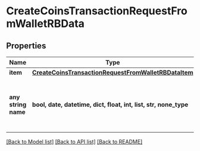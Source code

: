 # CreateCoinsTransactionRequestFromWalletRBData


## Properties
Name | Type | Description | Notes
------------ | ------------- | ------------- | -------------
**item** | [**CreateCoinsTransactionRequestFromWalletRBDataItem**](CreateCoinsTransactionRequestFromWalletRBDataItem.md) |  | 
**any string name** | **bool, date, datetime, dict, float, int, list, str, none_type** | any string name can be used but the value must be the correct type | [optional]

[[Back to Model list]](../README.md#documentation-for-models) [[Back to API list]](../README.md#documentation-for-api-endpoints) [[Back to README]](../README.md)


